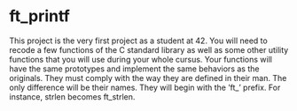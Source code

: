 # ft_printf

This project is the very first project as a student at 42. You will need to recode a few functions of the C standard library as well as some other utility functions that you will use during your whole cursus.
Your functions will have the same prototypes and implement the same behaviors as the originals. They must comply with the way they are defined in their man. The only difference will be their names. They will begin with the ’ft_’ prefix. For instance, strlen becomes ft_strlen.
